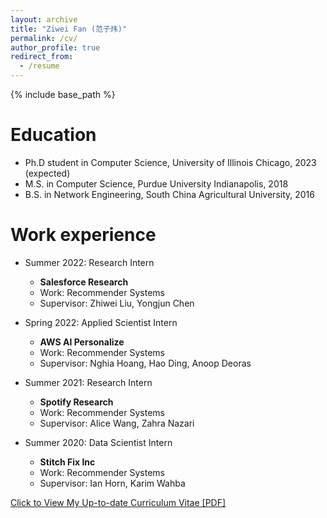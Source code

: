 ```yaml
---
layout: archive
title: "Ziwei Fan (范子炜)"
permalink: /cv/
author_profile: true
redirect_from:
  - /resume
---
```


{% include base_path %}

Education
======
* Ph.D student in Computer Science, University of Illinois Chicago, 2023 (expected)
* M.S. in Computer Science, Purdue University Indianapolis, 2018
* B.S. in Network Engineering, South China Agricultural University, 2016

Work experience
======
* Summer 2022: Research Intern
  * <b>Salesforce Research</b>
  * Work: Recommender Systems
  * Supervisor: Zhiwei Liu, Yongjun Chen

* Spring 2022: Applied Scientist Intern
  * <b>AWS AI Personalize</b>
  * Work: Recommender Systems
  * Supervisor: Nghia Hoang, Hao Ding, Anoop Deoras

* Summer 2021: Research Intern
  * <b>Spotify Research</b>
  * Work: Recommender Systems
  * Supervisor: Alice Wang, Zahra Nazari

* Summer 2020: Data Scientist Intern
  * <b>Stitch Fix Inc</b>
  * Work: Recommender Systems
  * Supervisor: Ian Horn, Karim Wahba


[Click to View My Up-to-date Curriculum Vitae [PDF]](http://ziwei-fan.github.io/files/resume.pdf)

<!-- <embed src="http://ziwei-fan.github.io/files/resume.pdf" width="650" height="1800" type='application/pdf'> -->

